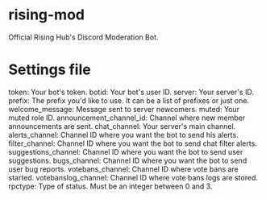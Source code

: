 # rising-mod
Official Rising Hub's Discord Moderation Bot.

# Settings file

token: Your bot's token.
botid: Your bot's user ID.
server: Your server's ID.
prefix: The prefix you'd like to use. It can be a list of prefixes or just one.
welcome_message: Message sent to server newcomers.
muted: Your muted role ID.
announcement_channel_id: Channel where new member announcements are sent.
chat_channel: Your server's main channel.
alerts_channel: Channel ID where you want the bot to send his alerts.
filter_channel: Channel ID where you want the bot to send chat filter alerts.
suggestions_channel: Channel ID where you want the bot to send user suggestions.
bugs_channel: Channel ID where you want the bot to send user bug reports.
votebans_channel: Channel ID where vote bans are started.
votebanslog_channel: Channel ID where vote bans logs are stored.
rpctype: Type of status. Must be an integer between 0 and 3.
